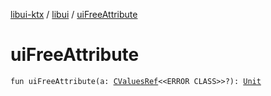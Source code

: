[libui-ktx](../index.md) / [libui](index.md) / [uiFreeAttribute](./ui-free-attribute.md)

# uiFreeAttribute

`fun uiFreeAttribute(a: `[`CValuesRef`](../kotlinx.cinterop/-c-values-ref/index.md)`<<ERROR CLASS>>?): `[`Unit`](https://kotlinlang.org/api/latest/jvm/stdlib/kotlin/-unit/index.html)